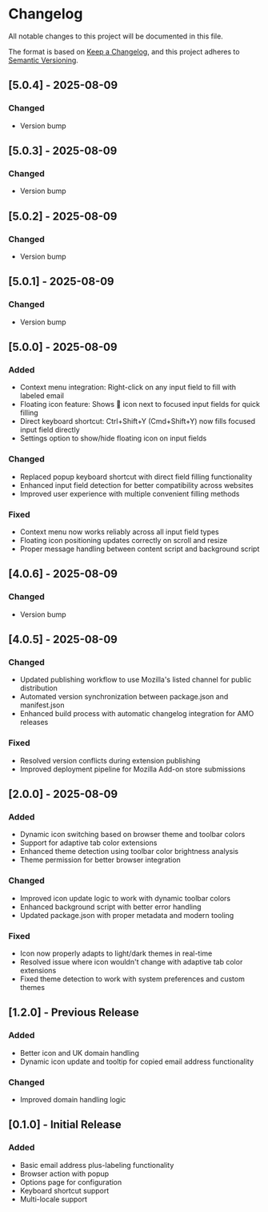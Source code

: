 # Changelog

All notable changes to this project will be documented in this file.

The format is based on [Keep a Changelog](https://keepachangelog.com/en/1.0.0/),
and this project adheres to [Semantic Versioning](https://semver.org/spec/v2.0.0.html).

## [5.0.4] - 2025-08-09

### Changed
- Version bump

## [5.0.3] - 2025-08-09

### Changed
- Version bump

## [5.0.2] - 2025-08-09

### Changed
- Version bump

## [5.0.1] - 2025-08-09

### Changed
- Version bump

## [5.0.0] - 2025-08-09

### Added
- Context menu integration: Right-click on any input field to fill with labeled email
- Floating icon feature: Shows 📧 icon next to focused input fields for quick filling
- Direct keyboard shortcut: Ctrl+Shift+Y (Cmd+Shift+Y) now fills focused input field directly
- Settings option to show/hide floating icon on input fields

### Changed
- Replaced popup keyboard shortcut with direct field filling functionality
- Enhanced input field detection for better compatibility across websites
- Improved user experience with multiple convenient filling methods

### Fixed
- Context menu now works reliably across all input field types
- Floating icon positioning updates correctly on scroll and resize
- Proper message handling between content script and background script

## [4.0.6] - 2025-08-09

### Changed
- Version bump

## [4.0.5] - 2025-08-09

### Changed
- Updated publishing workflow to use Mozilla's listed channel for public distribution
- Automated version synchronization between package.json and manifest.json
- Enhanced build process with automatic changelog integration for AMO releases

### Fixed
- Resolved version conflicts during extension publishing
- Improved deployment pipeline for Mozilla Add-on store submissions

## [2.0.0] - 2025-08-09

### Added
- Dynamic icon switching based on browser theme and toolbar colors
- Support for adaptive tab color extensions
- Enhanced theme detection using toolbar color brightness analysis
- Theme permission for better browser integration

### Changed
- Improved icon update logic to work with dynamic toolbar colors
- Enhanced background script with better error handling
- Updated package.json with proper metadata and modern tooling

### Fixed
- Icon now properly adapts to light/dark themes in real-time
- Resolved issue where icon wouldn't change with adaptive tab color extensions
- Fixed theme detection to work with system preferences and custom themes

## [1.2.0] - Previous Release

### Added
- Better icon and UK domain handling
- Dynamic icon update and tooltip for copied email address functionality

### Changed
- Improved domain handling logic

## [0.1.0] - Initial Release

### Added
- Basic email address plus-labeling functionality
- Browser action with popup
- Options page for configuration
- Keyboard shortcut support
- Multi-locale support